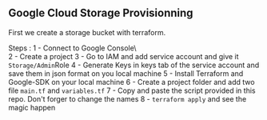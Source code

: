## Google Cloud Storage Provisionning

First we create a storage bucket with terraform.

Steps :
  1 - Connect to Google Console\  
  2 - Create a project
  3 - Go to IAM and add service account and give it `Storage/Admin`Role
  4 - Generate Keys in keys tab of the service account and save them in json format on you local machine
  5 - Install Terraform and Google-SDK on your local machine
  6 - Create a project folder and add two file `main.tf` and `variables.tf`
  7 - Copy and paste the script provided in this repo. Don't forger to change the names 
  8 - `terraform apply` and see the magic happen
